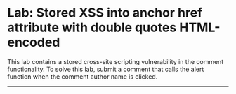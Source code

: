 # Lab: Stored XSS into anchor href attribute with double quotes HTML-encoded
This lab contains a stored cross-site scripting vulnerability in the comment functionality. To solve this lab, submit a comment that calls the alert function when the comment author name is clicked. 

---
